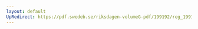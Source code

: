 ```yaml
---
layout: default
UpRedirect: https://pdf.swedeb.se/riksdagen-volumeG-pdf/199192/reg_199192/reg_199192_0607.pdf
---
```

